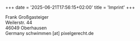 +++
date = '2025-06-21T17:56:15+02:00'
title = 'Imprint'
+++

Frank Großgasteiger  
Weilerstr. 44  
46049 Oberhausen  
Germany
schwimmen [at] pixelgerecht.de
